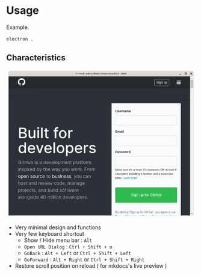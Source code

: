 # Usage

Example.

```sh
electron .
```

## Characteristics

![](2020-01-17-01-35-06.png)

- Very minimal design and functions
- Very few keyboard shortcut
    - Show / Hide menu bar : `Alt`
    - `Open URL Dialog` : `Ctrl + Shift + o`
    - `GoBack` : `Alt + Left` or `Ctrl + Shift + Left`
    - `GoForward` : `Alt + Right` or `Ctrl + Shift + Right`
- Restore scroll position on reload ( for mkdocs's live preview )